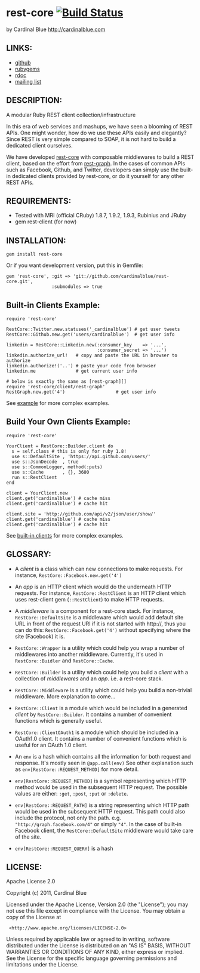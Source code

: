 # rest-core [![Build Status](http://travis-ci.org/godfat/rest-core.png)](http://travis-ci.org/godfat/rest-core)

by Cardinal Blue <http://cardinalblue.com>

## LINKS:

* [github](https://github.com/cardinalblue/rest-core)
* [rubygems](http://rubygems.org/gems/rest-core)
* [rdoc](http://rdoc.info/projects/cardinalblue/rest-core)
* [mailing list](http://groups.google.com/group/rest-core/topics)

## DESCRIPTION:

A modular Ruby REST client collection/infrastructure

In this era of web services and mashups, we have seen a blooming of REST
APIs. One might wonder, how do we use these APIs easily and elegantly?
Since REST is very simple compared to SOAP, it is not hard to build a
dedicated client ourselves.

We have developed [rest-core][] with composable middlewares to build a
REST client, based on the effort from [rest-graph][]. In the cases of
common APIs such as Facebook, Github, and Twitter, developers can simply
use the built-in dedicated clients provided by rest-core, or do it yourself
for any other REST APIs.

[rest-core]: http://github.com/cardinalblue/rest-core
[rest-graph]: http://github.com/cardinalblue/rest-graph

## REQUIREMENTS:

* Tested with MRI (official CRuby) 1.8.7, 1.9.2, 1.9.3, Rubinius and JRuby
* gem rest-client (for now)

## INSTALLATION:

    gem install rest-core

Or if you want development version, put this in Gemfile:

    gem 'rest-core', :git => 'git://github.com/cardinalblue/rest-core.git',
                     :submodules => true

## Built-in Clients Example:

    require 'rest-core'

    RestCore::Twitter.new.statuses('_cardinalblue') # get user tweets
    RestCore::Github.new.get('users/cardinalblue')  # get user info

    linkedin = RestCore::Linkedin.new(:consumer_key    => '...',
                                      :consumer_secret => '...')
    linkedin.authorize_url!   # copy and paste the URL in browser to authorize
    linkedin.authorize!('..') # paste your code from browser
    linkedin.me               # get current user info

    # below is exactly the same as [rest-graph][]
    require 'rest-core/client/rest-graph'
    RestGraph.new.get('4')                   # get user info

See [example][] for more complex examples.

[example]: https://github.com/cardinalblue/rest-core/tree/master/example

## Build Your Own Clients Example:

    require 'rest-core'

    YourClient = RestCore::Builder.client do
      s = self.class # this is only for ruby 1.8!
      use s::DefaultSite , 'https://api.github.com/users/'
      use s::JsonDecode  , true
      use s::CommonLogger, method(:puts)
      use s::Cache       , {}, 3600
      run s::RestClient
    end

    client = YourClient.new
    client.get('cardinalblue') # cache miss
    client.get('cardinalblue') # cache hit

    client.site = 'http://github.com/api/v2/json/user/show/'
    client.get('cardinalblue') # cache miss
    client.get('cardinalblue') # cache hit

See [built-in clients][] for more complex examples.

[built-in clients]: https://github.com/cardinalblue/rest-core/tree/master/lib/rest-core/client

## GLOSSARY:

* A _client_ is a class which can new connections to make requests.
  For instance, `RestCore::Facebook.new.get('4')`

* An _app_ is an HTTP client which would do the underneath HTTP requests.
  For instance, `RestCore::RestClient` is an HTTP client which uses
  rest-client gem (`::RestClient`) to make HTTP requests.

* A _middleware_ is a component for a rest-core stack.
  For instance, `RestCore::DefaultSite` is a middleware which would add
  default site URL in front of the request URI if it is not started with
  http://, thus you can do this: `RestCore::Facebook.get('4')` without
  specifying where the site (Facebook) it is.

* `RestCore::Wrapper` is a utility which could help you wrap a number of
  middlewares into another middleware. Currently, it's used in
  `RestCore::Buidler` and `RestCore::Cache`.

* `RestCore::Builder` is a utility which could help you build a _client_
  with a collection of _middlewares_ and an _app_. i.e. a rest-core stack.

* `RestCore::Middleware` is a utility which could help you build a non-trivial
  middleware. More explanation to come...

* `RestCore::Client` is a module which would be included in a generated
  _client_ by `RestCore::Builder`. It contains a number of convenient
  functions which is generally useful.

* `RestCore::ClientOAuth1` is a module which should be included in a OAuth1.0
  client. It contains a number of convenient functions which is useful for an
  OAuth 1.0 client.

* An `env` is a hash which contains all the information for both request and
  response. It's mostly seen in `@app.call(env)` See other explanation
  such as `env[RestCore::REQUEST_METHOD]` for more detail.

* `env[RestCore::REQUEST_METHOD]` is a symbol representing which HTTP method
  would be used in the subsequent HTTP request. The possible values are
  either: `:get`, `:post`, `:put` or `:delete`.

* `env[RestCore::REQUEST_PATH]` is a string representing which HTTP path
  would be used in the subsequent HTTP request. This path could also include
  the protocol, not only the path. e.g. `"http://graph.facebook.com/4"` or
  simply `"4"`. In the case of built-in Facebook client, the
  `RestCore::DefaultSite` middleware would take care of the site.

* `env[RestCore::REQUEST_QUERY]` is a hash

## LICENSE:

  Apache License 2.0

  Copyright (c) 2011, Cardinal Blue

  Licensed under the Apache License, Version 2.0 (the "License");
  you may not use this file except in compliance with the License.
  You may obtain a copy of the License at

     <http://www.apache.org/licenses/LICENSE-2.0>

  Unless required by applicable law or agreed to in writing, software
  distributed under the License is distributed on an "AS IS" BASIS,
  WITHOUT WARRANTIES OR CONDITIONS OF ANY KIND, either express or implied.
  See the License for the specific language governing permissions and
  limitations under the License.

